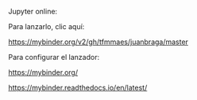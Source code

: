 Jupyter online:

Para lanzarlo, clic aquí:

https://mybinder.org/v2/gh/tfmmaes/juanbraga/master

Para configurar el lanzador: 

https://mybinder.org/

https://mybinder.readthedocs.io/en/latest/
